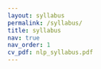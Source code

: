 ```yaml
---
layout: syllabus
permalink: /syllabus/
title: syllabus
nav: true
nav_order: 1
cv_pdf: nlp_syllabus.pdf
---
```


